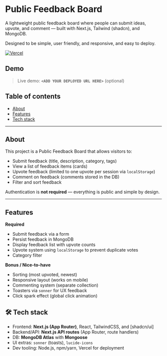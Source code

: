 # Public Feedback Board

A lightweight public feedback board where people can submit ideas, upvote, and comment — built with Next.js, Tailwind (shadcn), and MongoDB.

Designed to be simple, user friendly, and responsive, and easy to deploy.

[![Vercel](https://img.shields.io/badge/deploy-vercel-black.svg)](https://vercel.com)

## Demo

> Live demo: **`<ADD YOUR DEPLOYED URL HERE>`** (optional)

## Table of contents

- [About](#about)
- [Features](#features)
- [Tech stack](#tech-stack)

---

## About

This project is a Public Feedback Board that allows visitors to:

- Submit feedback (title, description, category, tags)
- View a list of feedback items (cards)
- Upvote feedback (limited to one upvote per session via `localStorage`)
- Comment on feedback (comments stored in the DB)
- Filter and sort feedback

Authentication is **not required** — everything is public and simple by design.

---

## Features

**Required**

- Submit feedback via a form
- Persist feedback in MongoDB
- Display feedback list with upvote counts
- Upvote system using `localStorage` to prevent duplicate votes
- Category filter

**Bonus / Nice-to-have**

- Sorting (most upvoted, newest)
- Responsive layout (works on mobile)
- Commenting system (separate collection)
- Toasters via `sonner` for UX feedback
- Click spark effect (global click animation)

## 🛠 Tech stack

- Frontend: **Next.js (App Router)**, React, TailwindCSS, and [shadcn/ui]
- Backend/API: **Next.js API routes** (App Router, route handlers)
- DB: **MongoDB Atlas** with **Mongoose**
- UI extras: `sonner` (toasts), `lucide-icons`
- Dev tooling: Node.js, npm/yarn, Vercel for deployment

